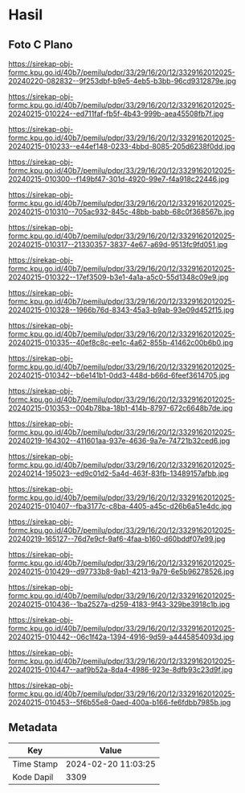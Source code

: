 # Hasil

## Foto C Plano

https://sirekap-obj-formc.kpu.go.id/40b7/pemilu/pdpr/33/29/16/20/12/3329162012025-20240220-082832--9f253dbf-b9e5-4eb5-b3bb-96cd9312879e.jpg

https://sirekap-obj-formc.kpu.go.id/40b7/pemilu/pdpr/33/29/16/20/12/3329162012025-20240215-010224--ed711faf-fb5f-4b43-999b-aea45508fb7f.jpg

https://sirekap-obj-formc.kpu.go.id/40b7/pemilu/pdpr/33/29/16/20/12/3329162012025-20240215-010233--e44ef148-0233-4bbd-8085-205d6238f0dd.jpg

https://sirekap-obj-formc.kpu.go.id/40b7/pemilu/pdpr/33/29/16/20/12/3329162012025-20240215-010300--f149bf47-301d-4920-99e7-f4a918c22446.jpg

https://sirekap-obj-formc.kpu.go.id/40b7/pemilu/pdpr/33/29/16/20/12/3329162012025-20240215-010310--705ac932-845c-48bb-babb-68c0f368567b.jpg

https://sirekap-obj-formc.kpu.go.id/40b7/pemilu/pdpr/33/29/16/20/12/3329162012025-20240215-010317--21330357-3837-4e67-a69d-9513fc9fd051.jpg

https://sirekap-obj-formc.kpu.go.id/40b7/pemilu/pdpr/33/29/16/20/12/3329162012025-20240215-010322--17ef3509-b3e1-4a1a-a5c0-55d1348c09e9.jpg

https://sirekap-obj-formc.kpu.go.id/40b7/pemilu/pdpr/33/29/16/20/12/3329162012025-20240215-010328--1966b76d-8343-45a3-b9ab-93e09d452f15.jpg

https://sirekap-obj-formc.kpu.go.id/40b7/pemilu/pdpr/33/29/16/20/12/3329162012025-20240215-010335--40ef8c8c-ee1c-4a62-855b-41462c00b6b0.jpg

https://sirekap-obj-formc.kpu.go.id/40b7/pemilu/pdpr/33/29/16/20/12/3329162012025-20240215-010342--b6e141b1-0dd3-448d-b66d-6feef3614705.jpg

https://sirekap-obj-formc.kpu.go.id/40b7/pemilu/pdpr/33/29/16/20/12/3329162012025-20240215-010353--004b78ba-18b1-414b-8797-672c6648b7de.jpg

https://sirekap-obj-formc.kpu.go.id/40b7/pemilu/pdpr/33/29/16/20/12/3329162012025-20240219-164302--411601aa-937e-4636-9a7e-74721b32ced6.jpg

https://sirekap-obj-formc.kpu.go.id/40b7/pemilu/pdpr/33/29/16/20/12/3329162012025-20240214-195023--ed9c01d2-5a4d-463f-83fb-13489157afbb.jpg

https://sirekap-obj-formc.kpu.go.id/40b7/pemilu/pdpr/33/29/16/20/12/3329162012025-20240215-010407--fba3177c-c8ba-4405-a45c-d26b6a51e4dc.jpg

https://sirekap-obj-formc.kpu.go.id/40b7/pemilu/pdpr/33/29/16/20/12/3329162012025-20240219-165127--76d7e9cf-9af6-4faa-b160-d60bddf07e99.jpg

https://sirekap-obj-formc.kpu.go.id/40b7/pemilu/pdpr/33/29/16/20/12/3329162012025-20240215-010429--d97733b8-9ab1-4213-9a79-6e5b96278526.jpg

https://sirekap-obj-formc.kpu.go.id/40b7/pemilu/pdpr/33/29/16/20/12/3329162012025-20240215-010436--1ba2527a-d259-4183-9f43-329be3918c1b.jpg

https://sirekap-obj-formc.kpu.go.id/40b7/pemilu/pdpr/33/29/16/20/12/3329162012025-20240215-010442--06c1f42a-1394-4916-9d59-a4445854093d.jpg

https://sirekap-obj-formc.kpu.go.id/40b7/pemilu/pdpr/33/29/16/20/12/3329162012025-20240215-010447--aaf9b52a-8da4-4986-923e-8dfb93c23d9f.jpg

https://sirekap-obj-formc.kpu.go.id/40b7/pemilu/pdpr/33/29/16/20/12/3329162012025-20240215-010453--5f6b55e8-0aed-400a-b166-fe6fdbb7985b.jpg


## Metadata

| Key        | Value               |
| ---------- | ------------------- |
| Time Stamp | 2024-02-20 11:03:25 |
| Kode Dapil | 3309                |



